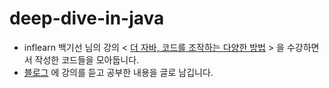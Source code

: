 # deep-dive-in-java
- inflearn 백기선 님의 강의 < [더 자바, 코드를 조작하는 다양한 방법](https://www.inflearn.com/course/the-java-code-manipulation#) > 을 수강하면서 작성한 코드들을 모아둡니다.
- [블로그](https://wiki.mhson.world/java-spring/java) 에 강의를 듣고 공부한 내용을 글로 남깁니다. 
